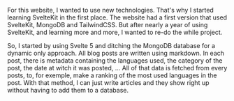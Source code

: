 For this website, I wanted to use new technologies. That's why I started learning SvelteKit in the first place. The website had a first version that used SvelteKit, MongoDB and TailwindCSS. But after nearly a year of using SvelteKit, and learning more and more, I wanted to re-do the while project.


So, I started by using Svelte 5 and ditching the MongoDB database for a dynamic only approach. All blog posts are written using markdown. In each post, there is metadata containing the languages used, the category of the post, the date at witch it was posted, ... All of that data is fetched from every posts, to, for exemple, make a ranking of the most used languages in the post. With that method, I can just write articles and they show right up without having to add them to a database.